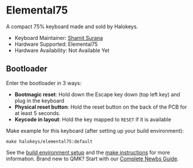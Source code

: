 # Elemental75

A compact 75% keyboard made and sold by Halokeys.

* Keyboard Maintainer: [Shamit Surana](https://github.com/shamit05)  
* Hardware Supported: Elemental75
* Hardware Availability: Not Available Yet

## Bootloader

Enter the bootloader in 3 ways:

* **Bootmagic reset**: Hold down the Escape key down (top left key) and plug in the keyboard
* **Physical reset button**: Hold the reset button on the back of the PCB for at least 5 seconds.
* **Keycode in layout**: Hold the key mapped to `RESET` if it is available

Make example for this keyboard (after setting up your build environment):

    make halokeys/elemental75:default

See the [build environment setup](https://docs.qmk.fm/#/getting_started_build_tools) and the [make instructions](https://docs.qmk.fm/#/getting_started_make_guide) for more information. Brand new to QMK? Start with our [Complete Newbs Guide](https://docs.qmk.fm/#/newbs).
